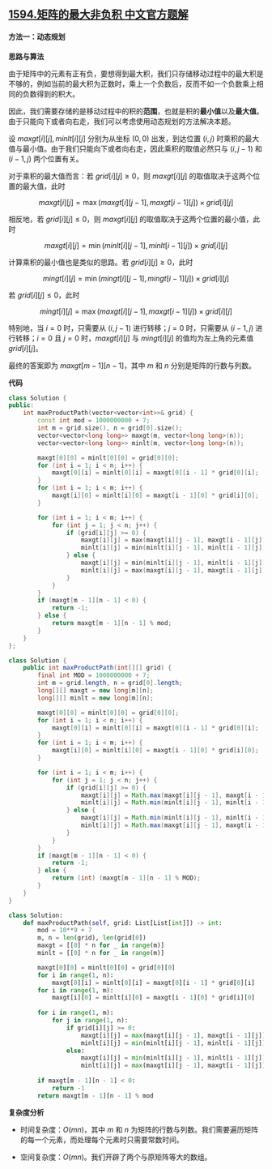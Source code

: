 ## [1594.矩阵的最大非负积 中文官方题解](https://leetcode.cn/problems/maximum-non-negative-product-in-a-matrix/solutions/100000/ju-zhen-de-zui-da-fei-fu-ji-by-leetcode-solution)

#### 方法一：动态规划

**思路与算法**

由于矩阵中的元素有正有负，要想得到最大积，我们只存储移动过程中的最大积是不够的，例如当前的最大积为正数时，乘上一个负数后，反而不如一个负数乘上相同的负数得到的积大。

因此，我们需要存储的是移动过程中的积的**范围**，也就是积的**最小值**以及**最大值**。由于只能向下或者向右走，我们可以考虑使用动态规划的方法解决本题。

设 $\textit{maxgt}[i][j], \textit{minlt}[i][j]$ 分别为从坐标 $(0, 0)$ 出发，到达位置 $(i, j)$ 时乘积的最大值与最小值。由于我们只能向下或者向右走，因此乘积的取值必然只与 $(i, j-1)$ 和 $(i-1, j)$ 两个位置有关。

对于乘积的最大值而言：若 $\textit{grid}[i][j] \ge 0$，则 $\textit{maxgt}[i][j]$ 的取值取决于这两个位置的最大值，此时

$$
\textit{maxgt}[i][j] = \max(\textit{maxgt}[i][j-1], \textit{maxgt}[i-1][j]) \times \textit{grid}[i][j]
$$

相反地，若 $\textit{grid}[i][j] \le 0$，则 $\textit{maxgt}[i][j]$ 的取值取决于这两个位置的最小值，此时

$$
\textit{maxgt}[i][j] = \min(\textit{minlt}[i][j-1], \textit{minlt}[i-1][j]) \times \textit{grid}[i][j]
$$

计算乘积的最小值也是类似的思路。若 $\textit{grid}[i][j] \ge 0$，此时

$$
\textit{mingt}[i][j] = \min(\textit{mingt}[i][j-1], \textit{mingt}[i-1][j]) \times \textit{grid}[i][j]
$$

若 $\textit{grid}[i][j] \le 0$，此时

$$
\textit{mingt}[i][j] = \max(\textit{maxgt}[i][j-1], \textit{maxgt}[i-1][j]) \times \textit{grid}[i][j]
$$

特别地，当 $i=0$ 时，只需要从 $(i, j-1)$ 进行转移；$j=0$ 时，只需要从 $(i-1, j)$ 进行转移；$i=0$ 且 $j=0$ 时，$\textit{maxgt}[i][j]$ 与 $\textit{mingt}[i][j]$ 的值均为左上角的元素值 $\textit{grid}[i][j]$。

最终的答案即为 $\textit{maxgt}[m-1][n-1]$，其中 $m$ 和 $n$ 分别是矩阵的行数与列数。

**代码**

```C++ [sol1-C++]
class Solution {
public:
    int maxProductPath(vector<vector<int>>& grid) {
        const int mod = 1000000000 + 7;
        int m = grid.size(), n = grid[0].size();
        vector<vector<long long>> maxgt(m, vector<long long>(n));
        vector<vector<long long>> minlt(m, vector<long long>(n));

        maxgt[0][0] = minlt[0][0] = grid[0][0];
        for (int i = 1; i < n; i++) {
            maxgt[0][i] = minlt[0][i] = maxgt[0][i - 1] * grid[0][i];
        }
        for (int i = 1; i < m; i++) {
            maxgt[i][0] = minlt[i][0] = maxgt[i - 1][0] * grid[i][0];
        }

        for (int i = 1; i < m; i++) {
            for (int j = 1; j < n; j++) {
                if (grid[i][j] >= 0) {
                    maxgt[i][j] = max(maxgt[i][j - 1], maxgt[i - 1][j]) * grid[i][j];
                    minlt[i][j] = min(minlt[i][j - 1], minlt[i - 1][j]) * grid[i][j];
                } else {
                    maxgt[i][j] = min(minlt[i][j - 1], minlt[i - 1][j]) * grid[i][j];
                    minlt[i][j] = max(maxgt[i][j - 1], maxgt[i - 1][j]) * grid[i][j];
                }
            }
        }
        if (maxgt[m - 1][n - 1] < 0) {
            return -1;
        } else {
            return maxgt[m - 1][n - 1] % mod;
        }
    }
};
```

```Java [sol1-Java]
class Solution {
    public int maxProductPath(int[][] grid) {
        final int MOD = 1000000000 + 7;
        int m = grid.length, n = grid[0].length;
        long[][] maxgt = new long[m][n];
        long[][] minlt = new long[m][n];

        maxgt[0][0] = minlt[0][0] = grid[0][0];
        for (int i = 1; i < n; i++) {
            maxgt[0][i] = minlt[0][i] = maxgt[0][i - 1] * grid[0][i];
        }
        for (int i = 1; i < m; i++) {
            maxgt[i][0] = minlt[i][0] = maxgt[i - 1][0] * grid[i][0];
        }

        for (int i = 1; i < m; i++) {
            for (int j = 1; j < n; j++) {
                if (grid[i][j] >= 0) {
                    maxgt[i][j] = Math.max(maxgt[i][j - 1], maxgt[i - 1][j]) * grid[i][j];
                    minlt[i][j] = Math.min(minlt[i][j - 1], minlt[i - 1][j]) * grid[i][j];
                } else {
                    maxgt[i][j] = Math.min(minlt[i][j - 1], minlt[i - 1][j]) * grid[i][j];
                    minlt[i][j] = Math.max(maxgt[i][j - 1], maxgt[i - 1][j]) * grid[i][j];
                }
            }
        }
        if (maxgt[m - 1][n - 1] < 0) {
            return -1;
        } else {
            return (int) (maxgt[m - 1][n - 1] % MOD);
        }
    }
}
```

```Python [sol1-Python3]
class Solution:
    def maxProductPath(self, grid: List[List[int]]) -> int:
        mod = 10**9 + 7
        m, n = len(grid), len(grid[0])
        maxgt = [[0] * n for _ in range(m)]
        minlt = [[0] * n for _ in range(m)]

        maxgt[0][0] = minlt[0][0] = grid[0][0]
        for i in range(1, n):
            maxgt[0][i] = minlt[0][i] = maxgt[0][i - 1] * grid[0][i]
        for i in range(1, m):
            maxgt[i][0] = minlt[i][0] = maxgt[i - 1][0] * grid[i][0]
        
        for i in range(1, m):
            for j in range(1, n):
                if grid[i][j] >= 0:
                    maxgt[i][j] = max(maxgt[i][j - 1], maxgt[i - 1][j]) * grid[i][j]
                    minlt[i][j] = min(minlt[i][j - 1], minlt[i - 1][j]) * grid[i][j]
                else:
                    maxgt[i][j] = min(minlt[i][j - 1], minlt[i - 1][j]) * grid[i][j]
                    minlt[i][j] = max(maxgt[i][j - 1], maxgt[i - 1][j]) * grid[i][j]
        
        if maxgt[m - 1][n - 1] < 0:
            return -1
        return maxgt[m - 1][n - 1] % mod
```

**复杂度分析**

- 时间复杂度：$O(mn)$，其中 $m$ 和 $n$ 为矩阵的行数与列数。我们需要遍历矩阵的每一个元素，而处理每个元素时只需要常数时间。

- 空间复杂度：$O(mn)$。我们开辟了两个与原矩阵等大的数组。